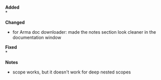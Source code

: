 **Added**  
* 

**Changed**  
* for Arma doc downloader: made the notes section look cleaner in the documentation window

**Fixed**  
* 

**Notes**
* scope works, but it doesn't work for deep nested scopes